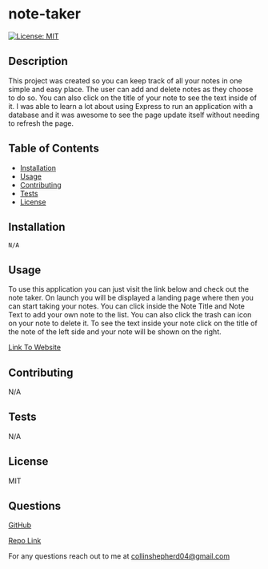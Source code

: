 # note-taker

[![License: MIT](https://img.shields.io/badge/License-MIT-yellow.svg)](https://opensource.org/licenses/MIT)

## Description

This project was created so you can keep track of all your notes in one simple and easy place. The user can add and delete notes as they choose to do so. You can also click on the title of your note to see the text inside of it. I was able to learn a lot about using Express to run an application with a database and it was awesome to see the page update itself without needing to refresh the page.

## Table of Contents

- [Installation](#installation)
- [Usage](#usage)
- [Contributing](#contributing)
- [Tests](#tests)
- [License](#license)

## Installation

```
N/A
```

## Usage

To use this application you can just visit the link below and check out the note taker. On launch you will be displayed a landing page where then you can start taking your notes. You can click inside the Note Title and Note Text to add your own note to the list. You can also click the trash can icon on your note to delete it. To see the text inside your note click on the title of the note of the left side and your note will be shown on the right.


[Link To Website](https://blooming-oasis-37422-5d6b991d459a.herokuapp.com)


## Contributing

N/A

## Tests

N/A

## License

MIT

## Questions

[GitHub](https://github.com/collinshepherd)

[Repo Link](https://github.com/collinshepherd/note-taker)

For any questions reach out to me at collinshepherd04@gmail.com
